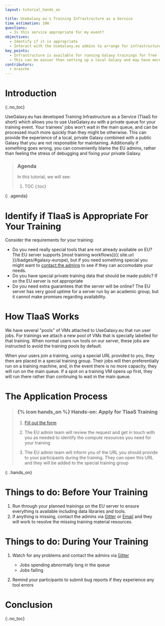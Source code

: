 ```yaml
---
layout: tutorial_hands_on

title: UseGalaxy.eu's Training Infrastructure as a Service
time_estimation: 10m
questions:
  - Is this service appropriate for my event?
objectives:
  - Identify if it is appropriate
  - Interact with the UseGalaxy.eu admins to arrange for infrastructure
key_points:
  - Infrastructure is available for running Galaxy trainings for free from UseGalaxy.eu
  - This can be easier than setting up a local Galaxy and may have more resources available
contributors:
  - erasche
---
```


# Introduction
{:.no_toc}

UseGalaxy.eu has developed Training Infrastructure as a Service (TIaaS for short) which allows you to use UseGalaxy.eu with a private queue for your training event. Your trainees' jobs won't wait in the main queue, and can be processed much more quickly than they might be otherwise. This can provide the experience of a local, private Galaxy combined with a public Galaxy that you are not responsible for maintaining. Additionally if something goes wrong, you can conveniently blame the EU admins, rather than feeling the stress of debugging and fixing your private Galaxy.

> ### Agenda
>
> In this tutorial, we will see:
>
> 1. TOC
> {:toc}
>
{: .agenda}

# Identify if TIaaS is Appropriate For Your Training

Consider the requirements for your training:

- Do you need really special tools that are not already available on EU? The EU server supports [most training workflows]({{ site.url }}/badges/#galaxy-europe), but if you need something special you might want to [contact the admins](mailto:contact@usegalaxy.eu) to see if they can accomodate your needs.
- Do you have special private training data that should be made public? If so the EU server is not appropriate
- Do you need extra guarantees that the server will be online? The EU server has very good uptime for a server run by an academic group, but it cannot make promises regarding availability.

# How TIaaS Works

We have several "pools" of VMs attached to UseGalaxy.eu that run user jobs. For trainings we attach a new pool of VMs that is specially labelled for that training. When normal users run tools on our server, these jobs are instructed to avoid the training pools by default.

When your users join a training, using a special URL provided to you, they then are placed in a special training group. Their jobs will then preferentially run on a training machine, and, in the event there is no more capacity, they will run on the main queue. If a spot on a training VM opens up first, they will run there rather than continuing to wait in the main queue.

# The Application Process

> ### {% icon hands_on %} Hands-on: Apply for TIaaS Training
>
> 1. [Fill out the form](https://usegalaxy.eu/request-tiaas)
>
> 2. The EU admin team will review the request and get in touch with you as needed to identify the compute resources you need for your training
>
> 3. The EU admin team will inform you of the URL you should provide to your participants during the training. They can open this URL and they will be added to the special training group
>
{: .hands_on}

# Things to do: Before Your Training

1. Run through your planned trainings on the EU server to ensure everything is available including data libraries and tools.
2. If anything is missing, contact the admins via [Gitter](https://gitter.im/usegalaxy-eu/Lobby) or [Email](mailto:contact@usegalaxy.eu) and they will work to resolve the missing training material resources.

# Things to do: During Your Training

1. Watch for any problems and contact the admins via [Gitter](https://gitter.im/usegalaxy-eu/Lobby)

   - Jobs spending abnormally long in the queue
   - Jobs failing

2. Remind your participants to submit bug reports if they experience any tool errors

# Conclusion
{:.no_toc}
